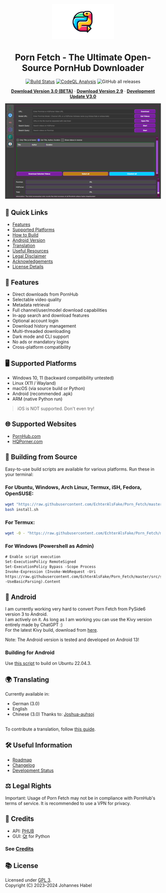 <p align="center">
  <img src="https://github.com/EchterAlsFake/Porn_Fetch/blob/V3.0/src/frontend/graphics/logo_transparent.png" alt="Porn Fetch Logo" width="200"/>
</p>


<h1 align="center">Porn Fetch - The Ultimate Open-Source PornHub Downloader</h1>

<p align="center">
  <a href="https://github.com/EchterAlsFake/Porn_Fetch/actions/workflows/python-app.yml"><img src="https://github.com/EchterAlsFake/Porn_Fetch/actions/workflows/python-app.yml/badge.svg" alt="Build Status"/></a>
  <a href="https://github.com/EchterAlsFake/Porn_Fetch/workflows/CodeQL"><img src="https://github.com/EchterAlsFake/Porn_Fetch/workflows/CodeQL/badge.svg" alt="CodeQL Analysis"/></a>
  <img alt="GitHub all releases" src="https://img.shields.io/github/downloads/EchterAlsFake/Porn_Fetch/total?style=for-the-badge&logoColor=grey&labelColor=%2300CCCC&color=purple">

</p>

<p align="center">
  <a href="https://github.com/EchterAlsFake/Porn_Fetch/releases/tag/beta-3.0"><strong>Download Version 3.0 (BETA)</strong></a> ·
  <a href="https://github.com/EchterAlsFake/Porn_Fetch/releases/tag/2.9"><strong>Download Version 2.9</strong></a> ·
  <a href="https://github.com/EchterAlsFake/Porn_Fetch/blob/master/README/STATUS.md"><strong>Development Update V3.0</strong></a>
</p>

![Alt text](https://github.com/EchterAlsFake/Porn_Fetch/blob/7f9c21f73ae8dd50257be6fc2e5cc2b717ab44c9/src/frontend/graphics/screenshot.png?raw=true "Optional Title")

## 🚀 Quick Links
- [Features](#-features)
- [Supported Platforms](#-supported-platforms)
- [How to Build](#-building-from-source)
- [Android Version](#-android)
- [Translation](#-translating)
- [Useful Resources](#-useful-information)
- [Legal Disclaimer](#-legal-rights)
- [Acknowledgements](#-credits)
- [License Details](#-license)

## 🌟 Features
- Direct downloads from PornHub
- Selectable video quality
- Metadata retrieval
- Full channel/user/model download capabilities
- In-app search and download features
- Optional account login
- Download history management
- Multi-threaded downloading
- Dark mode and CLI support
- No ads or mandatory logins
- Cross-platform compatibility

## 🖥️ Supported Platforms
- Windows 10, 11 (backward compatibility untested)
- Linux (X11 / Wayland)
- macOS (via source build or Python)
- Android (recommended .apk)
- ARM (native Python run)

> iOS is NOT supported. Don't even try!

## 🌐 Supported Websites
- [PornHub.com](https://github.com/Egsagon/PHUB)
- [HQPorner.com](https://github.com/EchterAlsFake/hqporner_api)

## 🔨 Building from Source
Easy-to-use build scripts are available for various platforms. Run these in your terminal:

### For Ubuntu, Windows, Arch Linux, Termux, iSH, Fedora, OpenSUSE:
```bash
wget "https://raw.githubusercontent.com/EchterAlsFake/Porn_Fetch/master/src/scripts/install.sh" -O install.sh
bash install.sh
```
### For Termux:
```bash
wget -O - "https://raw.githubusercontent.com/EchterAlsFake/Porn_Fetch/master/src/scripts/install_termux.sh" | bash
```
### For Windows (Powershell as Admin)
```
# Enable script execution
Set-ExecutionPolicy RemoteSigned 
Set-ExecutionPolicy Bypass -Scope Process
Invoke-Expression (Invoke-WebRequest -Uri https://raw.githubusercontent.com/EchterAlsFake/Porn_Fetch/master/src/scripts/install_windows.ps1 -UseBasicParsing).Content
```
## 📱 Android
I am currently working very hard to convert Porn Fetch from PySide6 version 3 to Android. 
<br>I am actively on it. As long as I am working you can use the Kivy version entirely made by ChatGPT :)
<br>For the latest Kivy build, download from [here](https://github.com/EchterAlsFake/Porn_Fetch/releases/tag/2.9).

Note: The Android version is tested and developed on Android 13!

### Building for Android
Use [this script](https://github.com/EchterAlsFake/Porn_Fetch/blob/master/src/scripts/build_android.sh) to build on Ubuntu 22.04.3.


## 🌍 Translating
Currently available in:
- German (3.0)
- English
- Chinese (3.0) Thanks to: [Joshua-auhsoj](https://github.com/Joshua-auhsoj)

<br>To contribute a translation, follow [this guide](https://github.com/EchterAlsFake/Porn_Fetch/blob/master/README/TRANSLATING.md).


## 🛠️ Useful Information
- [Roadmap](https://github.com/EchterAlsFake/Porn_Fetch/blob/master/README/ROADMAP.md)
- [Changelog](https://github.com/EchterAlsFake/Porn_Fetch/blob/master/README/CHANGELOG.md)
- [Development Status](https://github.com/EchterAlsFake/Porn_Fetch/blob/master/README/STATUS.md)

## ⚖️ Legal Rights
Important: Usage of Porn Fetch may not be in compliance with PornHub's terms of service. It is recommended to use a VPN for privacy.

## 👏 Credits
- API: [PHUB](https://github.com/Egsagon/PHUB)
- GUI: [Qt](https://qt.io) for Python
### See [Credits](https://github.com/EchterAlsFake/Porn_Fetch/blob/master/README/CREDITS.md)

## 📚 License
Licensed under [GPL 3](https://www.gnu.org/licenses/gpl-3.0.en.html).
<br>Copyright (C) 2023–2024 Johannes Habel 
